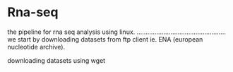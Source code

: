 # Rna-seq
the pipeline for  rna seq analysis using linux.
..................................................
we start by downloading datasets from ftp client ie. ENA (european nucleotide archive).

downloading datasets using wget
